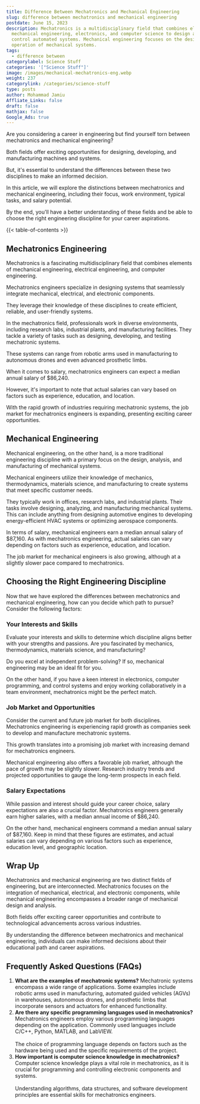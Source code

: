 ```yaml
---
title: Difference Between Mechatronics and Mechanical Engineering
slug: difference between mechatronics and mechanical engineering
postdate: June 15, 2023
description: Mechatronics is a multidisciplinary field that combines elements of
  mechanical engineering, electronics, and computer science to design and
  control automated systems. Mechanical engineering focuses on the design and
  operation of mechanical systems.
tags:
  - difference between
categorylabel: Science Stuff
categories: '["Science Stuff"]'
image: /images/mechanical-mechatronics-eng.webp
weight: 237
categorylink: /categories/science-stuff
type: posts
author: Mohammad Jamiu
Affliate_Links: false
draft: false
mathjax: false
Google_Ads: true
---
```

Are you considering a career in engineering but find yourself torn between mechatronics and mechanical engineering? 

Both fields offer exciting opportunities for designing, developing, and manufacturing machines and systems. 

But, it's essential to understand the differences between these two disciplines to make an informed decision. 

In this article, we will explore the distinctions between mechatronics and mechanical engineering, including their focus, work environment, typical tasks, and salary potential. 

By the end, you'll have a better understanding of these fields and be able to choose the right engineering discipline for your career aspirations.

{{< table-of-contents >}}

## **Mechatronics Engineering**

Mechatronics is a fascinating multidisciplinary field that combines elements of mechanical engineering, electrical engineering, and computer engineering. 

Mechatronics engineers specialize in designing systems that seamlessly integrate mechanical, electrical, and electronic components. 

They leverage their knowledge of these disciplines to create efficient, reliable, and user-friendly systems.

In the mechatronics field, professionals work in diverse environments, including research labs, industrial plants, and manufacturing facilities. They tackle a variety of tasks such as designing, developing, and testing mechatronic systems. 

These systems can range from robotic arms used in manufacturing to autonomous drones and even advanced prosthetic limbs.

When it comes to salary, mechatronics engineers can expect a median annual salary of $86,240. 

However, it's important to note that actual salaries can vary based on factors such as experience, education, and location. 

With the rapid growth of industries requiring mechatronic systems, the job market for mechatronics engineers is expanding, presenting exciting career opportunities.

## **Mechanical Engineering**

Mechanical engineering, on the other hand, is a more traditional engineering discipline with a primary focus on the design, analysis, and manufacturing of mechanical systems. 

Mechanical engineers utilize their knowledge of mechanics, thermodynamics, materials science, and manufacturing to create systems that meet specific customer needs.

They typically work in offices, research labs, and industrial plants. Their tasks involve designing, analyzing, and manufacturing mechanical systems. This can include anything from designing automotive engines to developing energy-efficient HVAC systems or optimizing aerospace components.

In terms of salary, mechanical engineers earn a median annual salary of $87,160. As with mechatronics engineering, actual salaries can vary depending on factors such as experience, education, and location. 

The job market for mechanical engineers is also growing, although at a slightly slower pace compared to mechatronics.

## **Choosing the Right Engineering Discipline**

Now that we have explored the differences between mechatronics and mechanical engineering, how can you decide which path to pursue? Consider the following factors:

### **Your Interests and Skills**

Evaluate your interests and skills to determine which discipline aligns better with your strengths and passions. Are you fascinated by mechanics, thermodynamics, materials science, and manufacturing? 

Do you excel at independent problem-solving? If so, mechanical engineering may be an ideal fit for you. 

On the other hand, if you have a keen interest in electronics, computer programming, and control systems and enjoy working collaboratively in a team environment, mechatronics might be the perfect match.

### **Job Market and Opportunities**

Consider the current and future job market for both disciplines. Mechatronics engineering is experiencing rapid growth as companies seek to develop and manufacture mechatronic systems. 

This growth translates into a promising job market with increasing demand for mechatronics engineers. 

Mechanical engineering also offers a favorable job market, although the pace of growth may be slightly slower. Research industry trends and projected opportunities to gauge the long-term prospects in each field.

### **Salary Expectations**

While passion and interest should guide your career choice, salary expectations are also a crucial factor. Mechatronics engineers generally earn higher salaries, with a median annual income of $86,240. 

On the other hand, mechanical engineers command a median annual salary of $87,160. Keep in mind that these figures are estimates, and actual salaries can vary depending on various factors such as experience, education level, and geographic location.

## **Wrap Up**

Mechatronics and mechanical engineering are two distinct fields of engineering, but are interconnected. Mechatronics focuses on the integration of mechanical, electrical, and electronic components, while mechanical engineering encompasses a broader range of mechanical design and analysis.

Both fields offer exciting career opportunities and contribute to technological advancements across various industries. 

By understanding the difference between mechatronics and mechanical engineering, individuals can make informed decisions about their educational path and career aspirations.

## **Frequently Asked Questions (FAQs)**

1. **What are the examples of mechatronic systems?** Mechatronic systems encompass a wide range of applications. Some examples include robotic arms used in manufacturing, automated guided vehicles (AGVs) in warehouses, autonomous drones, and prosthetic limbs that incorporate sensors and actuators for enhanced functionality.
2. **Are there any specific programming languages used in mechatronics?** Mechatronics engineers employ various programming languages depending on the application. Commonly used languages include C/C++, Python, MATLAB, and LabVIEW. \
   \
   The choice of programming language depends on factors such as the hardware being used and the specific requirements of the project.
3. **How important is computer science knowledge in mechatronics?** Computer science knowledge plays a vital role in mechatronics, as it is crucial for programming and controlling electronic components and systems. \
   \
   Understanding algorithms, data structures, and software development principles are essential skills for mechatronics engineers.